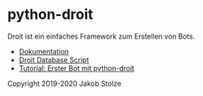 # python-droit
Droit ist ein einfaches Framework zum Erstellen von Bots.

- [Dokumentation](https://github.com/jaybeejs/python-droit/blob/master/docs/Documentation.md)
- [Droit Database Script](https://github.com/jaybeejs/python-droit/blob/master/docs/Droit%20Database%20Script.md)
- [Tutorial: Erster Bot mit python-droit](https://github.com/jaybeejs/python-droit/blob/master/docs/Tutorial:%20Erster%20Bot%20mit%20python-droit.md)

Copyright 2019-2020 Jakob Stolze
